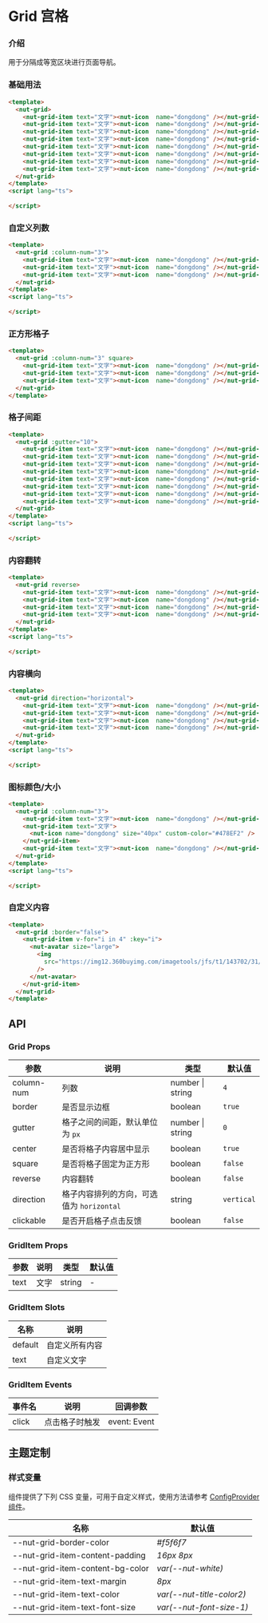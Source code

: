 # Grid 宫格

### 介绍

用于分隔成等宽区块进行页面导航。

### 基础用法

```html
<template>
  <nut-grid>
    <nut-grid-item text="文字"><nut-icon  name="dongdong" /></nut-grid-item>
    <nut-grid-item text="文字"><nut-icon  name="dongdong" /></nut-grid-item>
    <nut-grid-item text="文字"><nut-icon  name="dongdong" /></nut-grid-item>
    <nut-grid-item text="文字"><nut-icon  name="dongdong" /></nut-grid-item>
    <nut-grid-item text="文字"><nut-icon  name="dongdong" /></nut-grid-item>
    <nut-grid-item text="文字"><nut-icon  name="dongdong" /></nut-grid-item>
    <nut-grid-item text="文字"><nut-icon  name="dongdong" /></nut-grid-item>
    <nut-grid-item text="文字"><nut-icon  name="dongdong" /></nut-grid-item>
  </nut-grid>
</template>
<script lang="ts">
  
</script>
```

### 自定义列数

```html
<template>
  <nut-grid :column-num="3">
    <nut-grid-item text="文字"><nut-icon  name="dongdong" /></nut-grid-item>
    <nut-grid-item text="文字"><nut-icon  name="dongdong" /></nut-grid-item>
    <nut-grid-item text="文字"><nut-icon  name="dongdong" /></nut-grid-item>
  </nut-grid>
</template>
<script lang="ts">
  
</script>
```

### 正方形格子

```html
<template>
  <nut-grid :column-num="3" square>
    <nut-grid-item text="文字"><nut-icon  name="dongdong" /></nut-grid-item>
    <nut-grid-item text="文字"><nut-icon  name="dongdong" /></nut-grid-item>
    <nut-grid-item text="文字"><nut-icon  name="dongdong" /></nut-grid-item>
  </nut-grid>
</template>
```

### 格子间距

```html
<template>
  <nut-grid :gutter="10">
    <nut-grid-item text="文字"><nut-icon  name="dongdong" /></nut-grid-item>
    <nut-grid-item text="文字"><nut-icon  name="dongdong" /></nut-grid-item>
    <nut-grid-item text="文字"><nut-icon  name="dongdong" /></nut-grid-item>
    <nut-grid-item text="文字"><nut-icon  name="dongdong" /></nut-grid-item>
    <nut-grid-item text="文字"><nut-icon  name="dongdong" /></nut-grid-item>
    <nut-grid-item text="文字"><nut-icon  name="dongdong" /></nut-grid-item>
    <nut-grid-item text="文字"><nut-icon  name="dongdong" /></nut-grid-item>
    <nut-grid-item text="文字"><nut-icon  name="dongdong" /></nut-grid-item>
  </nut-grid>
</template>
<script lang="ts">
  
</script>
```

### 内容翻转

```html
<template>
  <nut-grid reverse>
    <nut-grid-item text="文字"><nut-icon  name="dongdong" /></nut-grid-item>
    <nut-grid-item text="文字"><nut-icon  name="dongdong" /></nut-grid-item>
    <nut-grid-item text="文字"><nut-icon  name="dongdong" /></nut-grid-item>
    <nut-grid-item text="文字"><nut-icon  name="dongdong" /></nut-grid-item>
  </nut-grid>
</template>
<script lang="ts">
  
</script>
```

### 内容横向

```html
<template>
  <nut-grid direction="horizontal">
    <nut-grid-item text="文字"><nut-icon  name="dongdong" /></nut-grid-item>
    <nut-grid-item text="文字"><nut-icon  name="dongdong" /></nut-grid-item>
    <nut-grid-item text="文字"><nut-icon  name="dongdong" /></nut-grid-item>
    <nut-grid-item text="文字"><nut-icon  name="dongdong" /></nut-grid-item>
  </nut-grid>
</template>
<script lang="ts">
  
</script>
```

### 图标颜色/大小

```html
<template>
  <nut-grid :column-num="3">
    <nut-grid-item text="文字"><nut-icon  name="dongdong" /></nut-grid-item>
    <nut-grid-item text="文字">
      <nut-icon name="dongdong" size="40px" custom-color="#478EF2" />
    </nut-grid-item>
    <nut-grid-item text="文字"><nut-icon  name="dongdong" /></nut-grid-item>
  </nut-grid>
</template>
<script lang="ts">
  
</script>
```

### 自定义内容

```html
<template>
  <nut-grid :border="false">
    <nut-grid-item v-for="i in 4" :key="i">
      <nut-avatar size="large">
        <img
          src="https://img12.360buyimg.com/imagetools/jfs/t1/143702/31/16654/116794/5fc6f541Edebf8a57/4138097748889987.png"
        />
      </nut-avatar>
    </nut-grid-item>
  </nut-grid>
</template>
```

## API

### Grid Props

| 参数          | 说明                                      | 类型                    | 默认值      |
|---------------|------------------------------------------|------------------------|------------|
| column-num    | 列数                                     | number \| string         | `4`        |
| border        | 是否显示边框                               | boolean                | `true`     |
| gutter        | 格子之间的间距，默认单位为 `px`               | number \| string        | `0`        |
| center        | 是否将格子内容居中显示                      | boolean                | `true`      |
| square        | 是否将格子固定为正方形                      | boolean                | `false`     |
| reverse       | 内容翻转                                  | boolean                | `false`     |
| direction     | 格子内容排列的方向，可选值为 `horizontal`    | string                 | `vertical`  |
| clickable     | 是否开启格子点击反馈                        | boolean                | `false`     |

### GridItem Props

| 参数                  | 说明                   | 类型               | 默认值      |
|----------------------|----------------------|--------------------|------------|
| text                 | 文字        | string             | -          |

### GridItem Slots

| 名称                   | 说明                 |
|-----------------------|----------------------|
| default               | 自定义所有内容         |
| text                  | 自定义文字            |

### GridItem Events

| 事件名                 | 说明                   | 回调参数               |
|-----------------------|-----------------------|-----------------------|
| click                 | 点击格子时触发          | event: Event          |

## 主题定制

### 样式变量

组件提供了下列 CSS 变量，可用于自定义样式，使用方法请参考 [ConfigProvider 组件](/components/basic/configprovider)。

| 名称                                    | 默认值                     |
| --------------------------------------- | -------------------------- |
| --nut-grid-border-color| _#f5f6f7_ |
| --nut-grid-item-content-padding| _16px 8px_ |
| --nut-grid-item-content-bg-color| _var(--nut-white)_ |
| --nut-grid-item-text-margin| _8px_ |
| --nut-grid-item-text-color| _var(--nut-title-color2)_ |
| --nut-grid-item-text-font-size| _var(--nut-font-size-1)_ |
